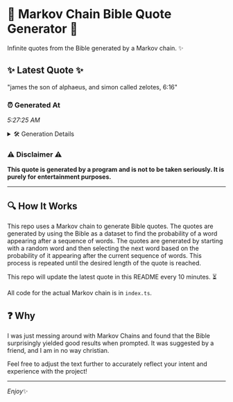 # 📖 Markov Chain Bible Quote Generator 📖

Infinite quotes from the Bible generated by a Markov chain. ✨

## ✨ Latest Quote ✨
"james the son of alphaeus, and simon called zelotes, 6:16"

### ⏰ Generated At
*5:27:25 AM*

<details>
    <summary>🛠️ Generation Details</summary>
    <p>
        <strong>🌱 Seed:</strong> james<br>
        <strong>🔄 Iterations:</strong> 9<br>
        <strong>📜 Context History:</strong><br>[ james ]: the<br>[ james, the ]: son<br>[ james, the, son ]: of<br>[ james, the, son, of ]: alphaeus,<br>[ james, the, son, of, alphaeus, ]: and<br>[ james, the, son, of, alphaeus,, and ]: simon<br>[ the, son, of, alphaeus,, and, simon ]: called<br>[ son, of, alphaeus,, and, simon, called ]: zelotes,<br>[ of, alphaeus,, and, simon, called, zelotes, ]: 6:16<br>
    </p>
</details>

### ⚠️ Disclaimer ⚠️
**This quote is generated by a program and is not to be taken seriously. It is purely for entertainment purposes.**

---

## 🔍 How It Works

This repo uses a Markov chain to generate Bible quotes. The quotes are generated by using the Bible as a dataset to find the probability of a word appearing after a sequence of words. The quotes are generated by starting with a random word and then selecting the next word based on the probability of it appearing after the current sequence of words. This process is repeated until the desired length of the quote is reached.

This repo will update the latest quote in this README every 10 minutes. ⏳

All code for the actual Markov chain is in `index.ts`.

## ❓ Why

I was just messing around with Markov Chains and found that the Bible surprisingly yielded good results when prompted. 
It was suggested by a friend, and I am in no way christian.

Feel free to adjust the text further to accurately reflect your intent and experience with the project!

---

*Enjoy*✨
